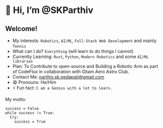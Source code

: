 # 👋 Hi, I’m @SKParthiv
## Welcome!
- My interests: `Robotics`, `AI/ML`, `Full-Stack Web Development` and mainly `Tennis`
- What can I do? `Everything` (will learn to do things I cannot)
- Currently Learning: `Rust`, `Python`, `Modern Robotics` and some `AI/ML libraries`
- Plan: To Contribute to open-source and Building a Robotic Arm as part of CodeFlux in collaboration with Gitam Aero Astro Club.
- Contact Me: parthiv.sk.pedapati@gmail.com
- 😄 Pronouns: He/Him
- ⚡ Fun fact: `I am a Genius with a lot to learn.`

My motto:
```
success = False
while success != True:
  try:
    success = True
```
<!---
SKParthiv/SKParthiv is a ✨ special ✨ repository because its `README.md` (this file) appears on your GitHub profile.
You can click the Preview link to take a look at your changes.
--->

